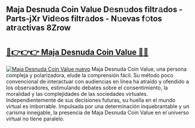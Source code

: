 ## Maja Desnuda Coin Value D𝚎sn𝚞dos filtr𝚊dos - Parts-jXr Vid𝚎os filtr𝚊dos - N𝚞evas f𝚘tos atr𝚊ctivas 8Zrow

# <h2><a href="http://mb64pu.tromn.icu/?c=Maja+Desnuda+Coin+Value">🔗👉👉👉 Maja Desnuda Coin Value 🔗🔗</a></h2>

[![Maja Desnuda Coin Value nuevo](https://i.imgur.com/pEAQMta.gif)](http://mb64pu.tromn.icu/?c=Maja+Desnuda+Coin+Value)
Maja Desnuda Coin Value, una persona compleja y polarizadora, elude la comprensión fácil. Su método poco convencional de interactuar con audiencias en línea ha atraído y ofendido a los observadores, estimulando debates sobre el consentimiento, la moralidad y las complejidades de las sociedades virtuales. Independientemente de sus decisiones futuras, su huella en el mundo virtual es imborrable. Impulsada por una determinación inquebrantable y un carisma innegable, la presencia de Maja Desnuda Coin Value en el universo virtual no tiene paralelo.

